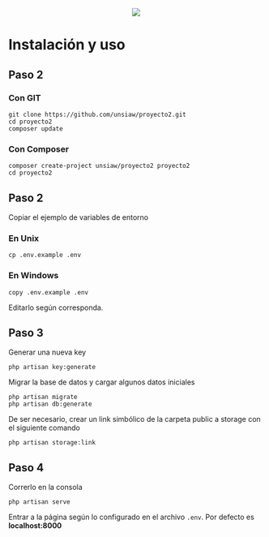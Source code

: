 <p align="center"><img src="https://laravel.com/assets/img/components/logo-laravel.svg"></p>

# Instalación y uso

## Paso 2

### Con GIT
```
git clone https://github.com/unsiaw/proyecto2.git
cd proyecto2
composer update
```

### Con Composer
```
composer create-project unsiaw/proyecto2 proyecto2
cd proyecto2
```

## Paso 2

Copiar el ejemplo de variables de entorno 

### En Unix
```
cp .env.example .env
```
### En Windows
```
copy .env.example .env
```

Editarlo según corresponda.


## Paso 3

Generar una nueva key 
```
php artisan key:generate
```

Migrar la base de datos y cargar algunos datos iniciales
```
php artisan migrate
php artisan db:generate
```

De ser necesario, crear un link simbólico de la carpeta public a storage con el siguiente comando
```
php artisan storage:link
```

## Paso 4

Correrlo en la consola
```
php artisan serve
```

Entrar a la página según lo configurado en el archivo ```.env```. Por defecto es **localhost:8000**

